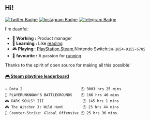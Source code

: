 ## Hi!

[![Twitter Badge](https://img.shields.io/badge/dynamic/json?style=flat-square&label=@FriendsA&labelColor=1da1f2&query=%24.data.totalSubs&url=https%3A%2F%2Fapi.spencerwoo.com%2Fsubstats%2F%3Fsource%3Dtwitter%26queryKey%3Dchawyehsu&color=282c34&logo=twitter&logoColor=white&longCache=true)](https://twitter.com/Bonjour_Ar)
[![Instagram Badge](https://img.shields.io/badge/dynamic/json?style=flat-square&labelColor=c13584&label=@FriendsA&query=%24.data.totalSubs&url=https%3A%2F%2Fapi.spencerwoo.com%2Fsubstats%2F%3Fsource%3Dinstagram%26queryKey%3Dchawyehsu&logo=instagram&logoColor=white&color=282c34&longCache=true)](https://www.instagram.com/alone_cmj)
[![Telegram Badge](https://img.shields.io/badge/dynamic/json?style=flat-square&label=@FriendsA&query=%24.data.totalSubs&url=https%3A%2F%2Fapi.spencerwoo.com%2Fsubstats%2F%3Fsource%3Dtelegram%26queryKey%3Dchawyehsu&logo=telegram&color=282c34&labelColor=0088cc&longCache=true)](https://t.me/s/Alone_cmj)

I'm duanfei:

- 🔭 **Working :** Product manager 
- 📖 **Learning :** Like [reading](https://www.douban.com/people/137566058/) 
- 🎮 **Playing :** [PlayStation](http://psnine.com/psnid/axmiao),[Steam](https://steamcommunity.com/id/duanf/),Nintendo Switch:`SW-1654-9155-6705` 
- 🏃 **favourite :** A passion for [running](https://run.duangfei.org/)    

Thanks to the spirit of open source for making all this possible!

<!-- steam-box start -->
#### <a href="https://gist.github.com/58443ff7f75e2911513f8b3016b49955" target="_blank">🎮 Steam playtime leaderboard</a>

```text
⚔️ Dota 2                           🕘 3003 hrs 25 mins
🍳 PLAYERUNKNOWN'S BATTLEGROUNDS    🕘 166 hrs 46 mins
🎮 DARK SOULS™ III                  🕘 145 hrs 1 mins
🎮 The Witcher 3: Wild Hunt         🕘 25 hrs 44 mins
🔫 Counter-Strike: Global Offensive 🕘 25 hrs 36 mins
```
<!-- Powered by https://github.com/YouEclipse/steam-box . -->
<!-- steam-box end -->
